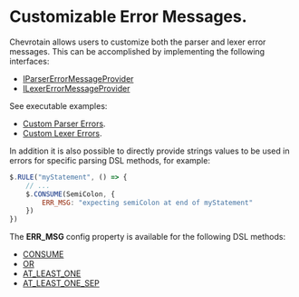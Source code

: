 # Customizable Error Messages.

Chevrotain allows users to customize both the parser and lexer error messages.
This can be accomplished by implementing the following interfaces:

-   [IParserErrorMessageProvider](https://sap.github.io/chevrotain/documentation/4_3_0/interfaces/iparsererrormessageprovider.html)
-   [ILexerErrorMessageProvider](https://sap.github.io/chevrotain/documentation/4_3_0/interfaces/ilexererrormessageprovider.html)

See executable examples:

-   [Custom Parser Errors](https://github.com/SAP/chevrotain/blob/master/examples/parser/custom_errors/custom_errors.js).
-   [Custom Lexer Errors](https://github.com/SAP/chevrotain/blob/master/examples/lexer/custom_errors/custom_errors.js).

In addition it is also possible to directly provide strings values to be used in errors
for specific parsing DSL methods, for example:

```javascript
$.RULE("myStatement", () => {
    // ...
    $.CONSUME(SemiColon, {
        ERR_MSG: "expecting semiColon at end of myStatement"
    })
})
```

The **ERR_MSG** config property is available for the following DSL methods:

-   [CONSUME](https://sap.github.io/chevrotain/documentation/4_3_0/classes/parser.html#consume)
-   [OR](https://sap.github.io/chevrotain/documentation/4_3_0/classes/parser.html#or)
-   [AT_LEAST_ONE](https://sap.github.io/chevrotain/documentation/4_3_0/classes/parser.html#at_least_one)
-   [AT_LEAST_ONE_SEP](https://sap.github.io/chevrotain/documentation/4_3_0/classes/parser.html#at_least_one_sep)

